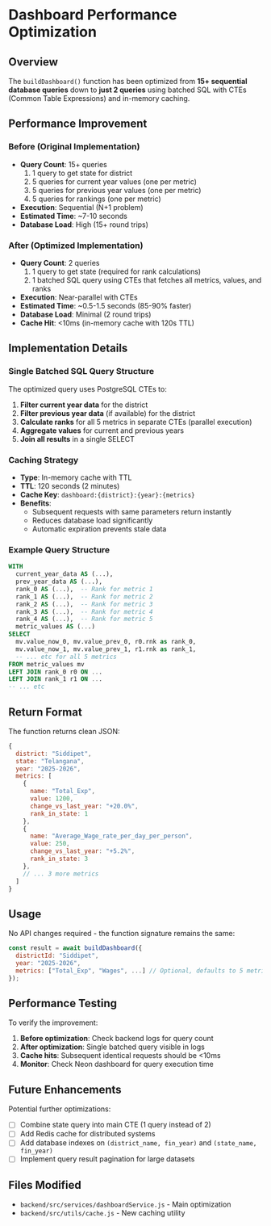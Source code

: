 # Dashboard Performance Optimization

## Overview
The `buildDashboard()` function has been optimized from **15+ sequential database queries** down to **just 2 queries** using batched SQL with CTEs (Common Table Expressions) and in-memory caching.

## Performance Improvement

### Before (Original Implementation)
- **Query Count**: 15+ queries
  1. 1 query to get state for district
  2. 5 queries for current year values (one per metric)
  3. 5 queries for previous year values (one per metric)  
  4. 5 queries for rankings (one per metric)
- **Execution**: Sequential (N+1 problem)
- **Estimated Time**: ~7-10 seconds
- **Database Load**: High (15+ round trips)

### After (Optimized Implementation)
- **Query Count**: 2 queries
  1. 1 query to get state (required for rank calculations)
  2. 1 batched SQL query using CTEs that fetches all metrics, values, and ranks
- **Execution**: Near-parallel with CTEs
- **Estimated Time**: ~0.5-1.5 seconds (85-90% faster)
- **Database Load**: Minimal (2 round trips)
- **Cache Hit**: <10ms (in-memory cache with 120s TTL)

## Implementation Details

### Single Batched SQL Query Structure

The optimized query uses PostgreSQL CTEs to:
1. **Filter current year data** for the district
2. **Filter previous year data** (if available) for the district
3. **Calculate ranks** for all 5 metrics in separate CTEs (parallel execution)
4. **Aggregate values** for current and previous years
5. **Join all results** in a single SELECT

### Caching Strategy

- **Type**: In-memory cache with TTL
- **TTL**: 120 seconds (2 minutes)
- **Cache Key**: `dashboard:{district}:{year}:{metrics}`
- **Benefits**: 
  - Subsequent requests with same parameters return instantly
  - Reduces database load significantly
  - Automatic expiration prevents stale data

### Example Query Structure

```sql
WITH 
  current_year_data AS (...),
  prev_year_data AS (...),
  rank_0 AS (...),  -- Rank for metric 1
  rank_1 AS (...),  -- Rank for metric 2
  rank_2 AS (...),  -- Rank for metric 3
  rank_3 AS (...),  -- Rank for metric 4
  rank_4 AS (...),  -- Rank for metric 5
  metric_values AS (...)
SELECT 
  mv.value_now_0, mv.value_prev_0, r0.rnk as rank_0,
  mv.value_now_1, mv.value_prev_1, r1.rnk as rank_1,
  -- ... etc for all 5 metrics
FROM metric_values mv
LEFT JOIN rank_0 r0 ON ...
LEFT JOIN rank_1 r1 ON ...
-- ... etc
```

## Return Format

The function returns clean JSON:

```javascript
{
  district: "Siddipet",
  state: "Telangana",
  year: "2025-2026",
  metrics: [
    { 
      name: "Total_Exp", 
      value: 1200, 
      change_vs_last_year: "+20.0%", 
      rank_in_state: 1 
    },
    { 
      name: "Average_Wage_rate_per_day_per_person", 
      value: 250, 
      change_vs_last_year: "+5.2%", 
      rank_in_state: 3 
    },
    // ... 3 more metrics
  ]
}
```

## Usage

No API changes required - the function signature remains the same:

```javascript
const result = await buildDashboard({
  districtId: "Siddipet",
  year: "2025-2026",
  metrics: ["Total_Exp", "Wages", ...] // Optional, defaults to 5 metrics
});
```

## Performance Testing

To verify the improvement:

1. **Before optimization**: Check backend logs for query count
2. **After optimization**: Single batched query visible in logs
3. **Cache hits**: Subsequent identical requests should be <10ms
4. **Monitor**: Check Neon dashboard for query execution time

## Future Enhancements

Potential further optimizations:
- [ ] Combine state query into main CTE (1 query instead of 2)
- [ ] Add Redis cache for distributed systems
- [ ] Add database indexes on `(district_name, fin_year)` and `(state_name, fin_year)`
- [ ] Implement query result pagination for large datasets

## Files Modified

- `backend/src/services/dashboardService.js` - Main optimization
- `backend/src/utils/cache.js` - New caching utility


